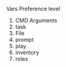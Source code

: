 Vars Preference level <br/>

1. CMD Arguments <br/>
2. task <br/>
3. File <br/>
4. prompt <br/>
5. play <br/>
6. inventory <br/>
7. roles

